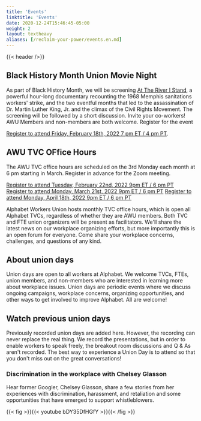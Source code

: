 ```yaml
---
title: 'Events'
linktitle: 'Events'
date: 2020-12-24T15:46:45-05:00
weight: 2
layout: textheavy
aliases: [/reclaim-your-power/events.en.md]
---
```


{{< header />}}

## Black History Month Union Movie Night

As part of Black History Month, we will be screening [At The River I Stand](https://www.youtube.com/watch?v=xzRUwwRQzVc&ab_channel=CaliforniaNewsreel), a powerful hour-long documentary recounting the 1968 Memphis sanitations workers' strike, and the two eventful months that led to the assassination of Dr. Martin Luther King, Jr. and the climax of the Civil Rights Movement. The screening will be followed by a short discussion.
 Invite your co-workers! AWU Members and non-members are both welcome.
Register for the event

[Register to attend Friday, February 18th, 2022 7 pm ET / 4 pm PT](https://airtable.com/shrBIdrstW1s7Z1GH).

## AWU TVC OFfice Hours

The AWU TVC office hours are scheduled on the 3rd Monday each month at 6 pm starting in March. Register in advance for the Zoom meeting.

[Register to attend Tuesday, February 22nd, 2022 9pm ET / 6 pm PT](https://bit.ly/36a9uEB)
[Register to attend Monday, March 21st, 2022 9pm ET / 6 pm PT](https://bit.ly/3oX8RVD)
[Register to attend Monday, April 18th, 2022 9pm ET / 6 pm PT](https://bit.ly/3oX8RVD)

Alphabet Workers Union hosts monthly TVC office hours, which is open all Alphabet TVCs, regardless of whether they are AWU members. Both TVC and FTE union organizers will be present as facilitators. We'll share the latest news on our workplace organizing efforts, but more importantly this is an open forum for everyone. Come share your workplace concerns, challenges, and questions of any kind.

## About union days

Union days are open to all workers at Alphabet. We welcome TVCs, FTEs, union members, and non-members who are interested in learning more about workplace issues. Union days are periodic events where we discuss ongoing campaigns, workplace concerns, organizing opportunities, and other ways to get involved to improve Alphabet. All are welcome!

## Watch previous union days

Previously recorded union days are added here. However, the recording can never replace the real thing. We record the presentations, but in order to enable workers to speak freely, the breakout room discussions and Q & As aren't recorded. The best way to experience a Union Day is to attend so that you don't miss out on the great conversations!

### Discrimination in the workplace with Chelsey Glasson

Hear former Googler, Chelsey Glasson, share a few stories from her experiences with discrimination, harassment, and retaliation and some opportunities that have emerged to support whistleblowers. 

{{< fig >}}{{< youtube bDY35DfHGfY >}}{{< /fig >}}
